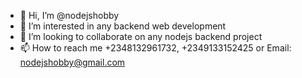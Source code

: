- 👋 Hi, I’m @nodejshobby
- 👀 I’m interested in any backend web development
- 💞️ I’m looking to collaborate on any nodejs backend project
- 📫 How to reach me +2348132961732, +2349133152425 or Email: nodejshobby@gmail.com
<!---
nodejshobby/nodejshobby is a ✨ special ✨ repository because its `README.md` (this file) appears on your GitHub profile.
You can click the Preview link to take a look at your changes.
--->
